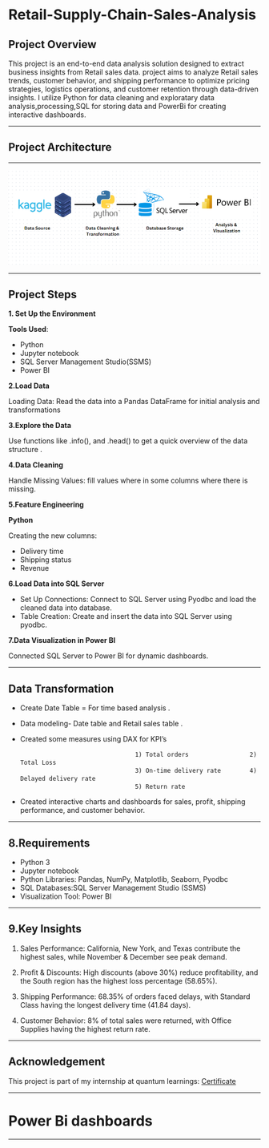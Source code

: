 # Retail-Supply-Chain-Sales-Analysis

## Project Overview
This project is an end-to-end data analysis solution designed to extract business insights from Retail sales data.
project aims to analyze Retail sales trends, customer behavior, and shipping performance to optimize pricing strategies, logistics operations, and customer retention through data-driven insights. I utilize Python for data cleaning and exploratary data analysis,processing,SQL for storing data and PowerBi for creating interactive dashboards.

---

## Project Architecture
--- 


![Architecture](Architecture.png)






---


## Project Steps

**1. Set Up the Environment**

**Tools Used**:
- Python
- Jupyter notebook
- SQL Server Management Studio(SSMS)
- Power BI


**2.Load Data**

Loading Data: 
Read the data into a Pandas DataFrame for initial analysis and transformations


**3.Explore the Data**

Use functions like .info(), and .head() to get a quick overview of the data structure .


**4.Data Cleaning**

Handle Missing Values:  fill values where in some columns where there is missing.


**5.Feature Engineering**

**Python**

Creating the new columns: 
- Delivery time
- Shipping status
- Revenue


**6.Load Data into SQL Server**

- Set Up Connections: Connect to SQL Server using Pyodbc and load the cleaned data into database.
- Table Creation: Create and insert the data into SQL Server using pyodbc.


**7.Data Visualization in Power BI**

Connected SQL Server to Power BI for dynamic dashboards.

---

## Data Transformation

- Create Date Table = For  time based analysis .
- Data modeling- Date table and Retail sales table .
- Created some measures using DAX for KPI’s

                                      1) Total orders                 2) Total Loss  
                                      3) On-time delivery rate        4) Delayed delivery rate    
                                      5) Return rate      

- Created interactive charts and dashboards for sales, profit, shipping performance, and customer behavior.

---

## 8.Requirements

- Python 3
- Jupyter notebook
- Python Libraries: Pandas, NumPy, Matplotlib, Seaborn, Pyodbc
- SQL Databases:SQL Server Management Studio (SSMS)
- Visualization Tool: Power BI


---

## 9.Key Insights

1) Sales Performance: California, New York, and Texas contribute the highest sales, while November & December see peak demand.
 
2) Profit & Discounts: High discounts (above 30%) reduce profitability, and the South region has the highest loss percentage (58.65%).
   
3) Shipping Performance: 68.35% of orders faced delays, with Standard Class having the longest delivery time (41.84 days).
   
4) Customer Behavior: 8% of total sales were returned, with Office Supplies having the highest return rate.


---
## Acknowledgement

This project is part of my internship at quantum learnings: [Certificate](https://drive.google.com/file/d/1U-9LPkUYoe5w_ulkhWfbYy88J4GF1hVI/view?usp=drive_link)


---


# Power Bi dashboards

---








